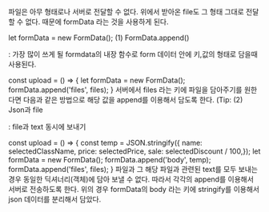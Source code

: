 파일은 아무 형태로나 서버로 전달할 수 없다. 위에서 받아온 file도 그 형태 그대로 전달 할 수 없다.
때문에 formData 라는 것을 사용하게 된다.

let formData = new FormData();
(1) FormData.append()

: 가장 많이 쓰게 될 formdata의 내장 함수로 form 데이터 안에 키,값의 형태로 담을때 사용된다.

  const upload = () => {
    let formData = new FormData();
    formData.append('files', files);
  }
서버에서 files 라는 키에 파일을 담아주기를 원한다면 다음과 같은 방법으로 해당 값을 append를 이용해서 담도록 한다.
(Tip:
(2) Json과 file

: file과 text 동시에 보내기

  const upload = () => {
    const temp = JSON.stringify({
      name: selectedClassName,
      price: selectedPrice,
      sale: selectedDiscount / 100,});
    let formData = new FormData();
    formData.append('body', temp);
    formData.append('files', files);
  }
파일과 그 해당 파일과 관련된 text를 모두 보내는 경우 동일한 딕셔너리(객체)에 담아 보낼 수 없다.
따라서 각각의 append를 이용해서 서버로 전송하도록 한다.
위의 경우 formData의 body 라는 키에 stringify를 이용해서 json 데이터를 분리해서 담았다.
